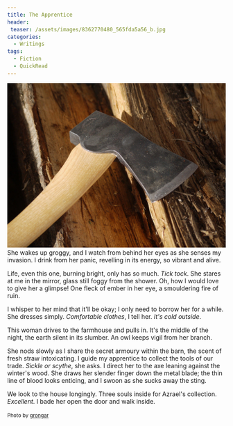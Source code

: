 ```yaml
---
title: The Apprentice
header:
 teaser: /assets/images/8362770480_565fda5a56_b.jpg
categories:
  - Writings
tags:
  - Fiction
  - QuickRead
---
```

<img src="/assets/images/8362770480_565fda5a56_b.jpg">She wakes up groggy, and I watch from behind her eyes as she senses my invasion. I drink from her panic, revelling in its energy, so vibrant and alive.

Life, even this one, burning bright, only has so much. *Tick tock*. She stares at me in the mirror, glass still foggy from the shower. Oh, how I would love to give her a glimpse! One fleck of ember in her eye, a smouldering fire of ruin.

I whisper to her mind that it'll be okay; I only need to borrow her for a while. She dresses simply. *Comfortable clothes*, I tell her. *It's cold outside*.

This woman drives to the farmhouse and pulls in. It's the middle of the night, the earth silent in its slumber. An owl keeps vigil from her branch.

She nods slowly as I share the secret armoury within the barn, the scent of fresh straw intoxicating. I guide my apprentice to collect the tools of our trade. *Sickle or scythe*, she asks. I direct her to the axe leaning against the winter's wood. She draws her slender finger down the metal blade; the thin line of blood looks enticing, and I swoon as she sucks away the sting.

We look to the house longingly. Three souls inside for Azrael's collection. *Excellent*. I bade her open the door and walk inside.

<small>Photo by <a href="http://www.flickr.com/photos/70757891@N00/8362770480">grongar</a></small>